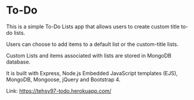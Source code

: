 # To-Do
This is a simple To-Do Lists app that allows users to create custom title to-do lists.

Users can choose to add items to a default list or the custom-title lists.

Custom Lists and items associated with lists are stored in MongoDB database. 

It is built with Express, Node.js Embedded JavaScript templates (EJS), MongoDB, Mongoose, jQuery and Bootstrap 4.

Link: https://tehsy97-todo.herokuapp.com/
